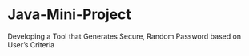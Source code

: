 # Java-Mini-Project
 Developing  a Tool that Generates Secure, Random Password based on User’s Criteria 

